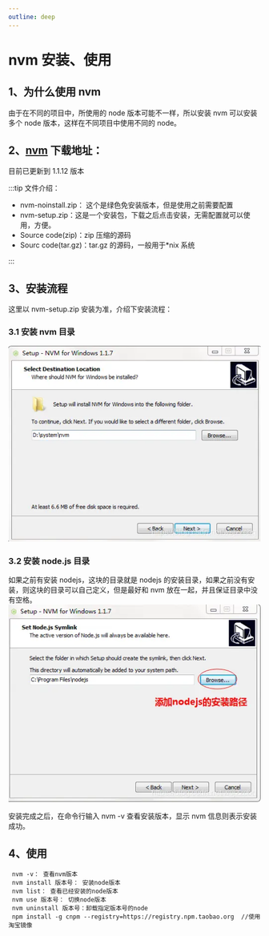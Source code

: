 ```yaml
---
outline: deep
---
```


# nvm 安装、使用

## 1、为什么使用 nvm

由于在不同的项目中，所使用的 node 版本可能不一样，所以安装 nvm 可以安装多个 node 版本，这样在不同项目中使用不同的 node。

## 2、[nvm](https://github.com/coreybutler/nvm-windows/releases) 下载地址：

目前已更新到 1.1.12 版本

:::tip 文件介绍：

- nvm-noinstall.zip： 这个是绿色免安装版本，但是使用之前需要配置
- nvm-setup.zip：这是一个安装包，下载之后点击安装，无需配置就可以使用，方便。
- Source code(zip)：zip 压缩的源码
- Sourc code(tar.gz)：tar.gz 的源码，一般用于\*nix 系统

:::

## 3、安装流程

这里以 nvm-setup.zip 安装为准，介绍下安装流程：

### 3.1 安装 nvm 目录

<img src="../../../imgs/nvm1.png" class="theme-image" />

### 3.2 安装 node.js 目录

如果之前有安装 nodejs，这块的目录就是 nodejs 的安装目录，如果之前没有安装，则这块的目录可以自己定义，但是最好和 nvm 放在一起，并且保证目录中没有空格。
<img src="../../../imgs/nvm2.png" class="theme-image" />

安装完成之后，在命令行输入 nvm -v 查看安装版本，显示 nvm 信息则表示安装成功。

## 4、使用

```
 nvm -v： 查看nvm版本
 nvm install 版本号： 安装node版本
 nvm list： 查看已经安装的node版本
 nvm use 版本号： 切换node版本
 nvm uninstall 版本号：卸载指定版本号的node
 npm install -g cnpm --registry=https://registry.npm.taobao.org  //使用淘宝镜像

```
